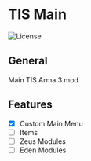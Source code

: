 # TIS Main

![License](https://img.shields.io/github/license/tis-team/tis-main.svg?label=License)

## General

Main TIS Arma 3 mod.

## Features

- [x] Custom Main Menu
- [ ] Items
- [ ] Zeus Modules
- [ ] Eden Modules